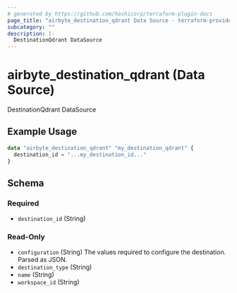 ```yaml
---
# generated by https://github.com/hashicorp/terraform-plugin-docs
page_title: "airbyte_destination_qdrant Data Source - terraform-provider-airbyte"
subcategory: ""
description: |-
  DestinationQdrant DataSource
---
```


# airbyte_destination_qdrant (Data Source)

DestinationQdrant DataSource

## Example Usage

```terraform
data "airbyte_destination_qdrant" "my_destination_qdrant" {
  destination_id = "...my_destination_id..."
}
```

<!-- schema generated by tfplugindocs -->
## Schema

### Required

- `destination_id` (String)

### Read-Only

- `configuration` (String) The values required to configure the destination. Parsed as JSON.
- `destination_type` (String)
- `name` (String)
- `workspace_id` (String)
